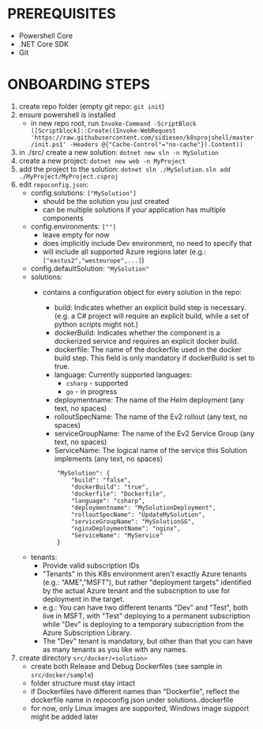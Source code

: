 # PREREQUISITES

- Powershell Core
- .NET Core SDK
- Git

# ONBOARDING STEPS

1. create repo folder (empty git repo: `git init`)
2. ensure powershell is installed
    * in new repo root, run `Invoke-Command -ScriptBlock ([Scriptblock]::Create((Invoke-WebRequest 'https://raw.githubusercontent.com/sidiesen/k8sprojshell/master/init.ps1' -Headers @{"Cache-Control"="no-cache"}).Content))`
3. in ./src/ create a new solution: `dotnet new sln -n MySolution`
4. create a new project: `dotnet new web -n MyProject`
5. add the project to the solution: `dotnet sln ./MySolution.sln add ./MyProject/MyProject.csproj`
6. edit `repoconfig.json`:
    * config.solutions: `["MySolution"]`
        * should be the solution you just created
        * can be multiple solutions if your application has multiple components
    * config.environments: `[""]`
        * leave empty for now
        * does implicitly include Dev environment, no need to specify that
        * will include all supported Azure regions later (e.g.: `["eastus2","westeurope",...]`)
    * config.defaultSolution: `"MySolution"`
    * solutions:
        * contains a configuration object for every solution in the repo:
            * build: Indicates whether an explicit build step is necessary. (e.g. a C# project will require an explicit build, while a set of python scripts might not.)
            * dockerBuild: Indicates whether the component is a dockerized service and requires an explicit docker build.
            * dockerfile: The name of the dockerfile used in the docker build step. This field is only mandatory if dockerBuild is set to true.
            * language: Currently supported languages:
                * `csharp` - supported
                * `go` - in progress
            * deploymentname: The name of the Helm deployment (any text, no spaces)
            * rolloutSpecName: The name of the Ev2 rollout (any text, no spaces)
            * serviceGroupName: The name of the Ev2 Service Group (any text, no spaces)
            * ServiceName: The logical name of the service this Solution implements (any text, no spaces)
            
            ```
                "MySolution": {
                    "build": "false",
                    "dockerBuild": "true",
                    "dockerfile": "Dockerfile",
                    "language": "csharp",
                    "deploymentname": "MySolutionDeployment",
                    "rolloutSpecName": "UpdateMySolution",
                    "serviceGroupName": "MySolutionSG",
                    "nginxDeploymentName": "nginx",
                    "ServiceName": "MyService"
                }
            ```
    * tenants:
        * Provide valid subscription IDs
        * "Tenants" in this K8s environment aren't exactly Azure tenants (e.g.: "AME","MSFT"), but rather "deployment targets" identified by the actual Azure tenant and the subscription to use for deployment in the target.
        * e.g.: You can have two different tenants "Dev" and "Test", both live in MSFT, with "Test" deploying to a permanent subscription while "Dev" is deploying to a temporary subscription from the Azure Subscription Library.
        * The "Dev" tenant is mandatory, but other than that you can have as many tenants as you like with any names.
7. create directory `src/docker/<solution>`
    * create both Release and Debug Dockerfiles (see sample in `src/docker/sample`)
    * folder structure must stay intact
    * if Dockerfiles have different names than "Dockerfile", reflect the dockerfile name in repoconfig.json under solutions.<solution>.dockerfile
    * for now, only Linux images are supported, Windows image support might be added later
